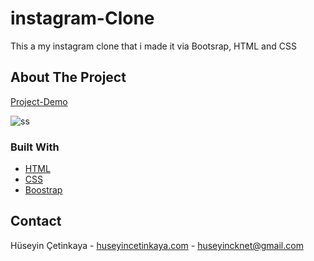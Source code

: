 # instagram-Clone
This a my  instagram clone that i made it via Bootsrap, HTML and CSS
<!-- TABLE OF CONTENTS -->

<!-- ABOUT THE PROJECT -->
## About The Project

[Project-Demo](https://zen-poitras-1f7daa.netlify.app/)

![ss](https://user-images.githubusercontent.com/49530032/127230157-a4efc8d3-fc6c-4cc7-ae20-8b14e88a7dfe.PNG)



### Built With
* [HTML](https://html.com/)
* [CSS](https://css.com/)
* [Boostrap](https://www.javascript.com/)

<!-- CONTACT -->
## Contact

Hüseyin Çetinkaya - [huseyincetinkaya.com](https://huseyincetinkaya.com/) - huseyincknet@gmail.com

<!-- MARKDOWN LINKS & IMAGES -->
<!-- https://www.markdownguide.org/basic-syntax/#reference-style-links -->
[contributors-shield]: https://img.shields.io/github/contributors/furkan-cat/Best-README-Template.svg?style=for-the-badge
[contributors-url]: https://github.com/furkan-cat/Best-README-Template/graphs/contributors
[forks-shield]: https://img.shields.io/github/forks/furkan-cat/Best-README-Template.svg?style=for-the-badge
[forks-url]: https://github.com/furkan-cat/Best-README-Template/network/members
[stars-shield]: https://img.shields.io/github/stars/furkan-cat/Best-README-Template.svg?style=for-the-badge
[stars-url]: https://github.com/furkan-cat/Best-README-Template/stargazers
[issues-shield]: https://img.shields.io/github/issues/furkan-cat/Best-README-Template.svg?style=for-the-badge
[issues-url]: https://github.com/furkan-cat/Best-README-Template/issues
[license-shield]: https://img.shields.io/github/license/furkan-cat/Best-README-Template.svg?style=for-the-badge
[license-url]: https://github.com/furkan-cat/Best-README-Template/blob/master/LICENSE.txt
[linkedin-shield]: https://img.shields.io/badge/-LinkedIn-black.svg?style=for-the-badge&logo=linkedin&colorB=555
[linkedin-url]: https://www.linkedin.com/in/furkan-%C3%A7at-20174216/
[product-screenshot]: images/project.png
